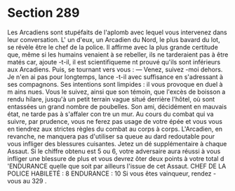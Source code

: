 # Section 289

Les Arcadiens sont stupéfaits de l'aplomb avec lequel vous
intervenez dans leur conversation. L' un d'eux, un Arcadien du
Nord, le plus bavard du lot, se révèle être le chef de la police. Il
affirme avec la plus grande certitude que, même si les humains
venaient à se rebeller, ils ne tarderaient pas à être matés car,
ajoute -t-il, il est scientifiqueme nt prouvé qu'ils sont inférieurs
aux Arcadiens. Puis, se tournant vers vous :
— Venez, suivez -moi dehors. Je n'en ai pas pour longtemps,
lance -t-il avec suffisance en s'adressant à ses compagnons.
Ses intentions sont limpides : il vous provoque en duel à m ains
nues. Vous le suivez, ainsi que son témoin, que l'excès de boisson
a rendu hilare, jusqu'à un petit terrain vague situé derrière
l'hôtel, où sont entassées un grand nombre de poubelles. Son
ami, décidément en mauvais état, ne tarde pas à s'affaler con tre
un mur. Au cours du combat qui va suivre, par prudence, vous ne
ferez pas usage de votre épée et vous vous en tiendrez aux strictes
règles du combat au corps à corps. L'Arcadien, en revanche, ne
manquera pas d'utiliser sa queue au dard redoutable pour vous
infliger des blessures cuisantes. Jetez un dé supplémentaire à
chaque Assaut. Si le chiffre obtenu est 5 ou 6, votre adversaire
aura réussi à vous infliger une blessure de plus et vous devrez
ôter deux points à votre total d 'ENDURANCE  quelle que soit
par ailleurs l'issue de cet Assaut.
CHEF  DE LA POLICE  HABILETÉ :  8 ENDURANCE :  10
Si vous êtes vainqueur, rendez -vous au 329 .